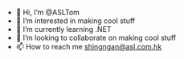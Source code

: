 - 👋 Hi, I’m @ASLTom
- 👀 I’m interested in making cool stuff
- 🌱 I’m currently learning .NET
- 💞️ I’m looking to collaborate on making cool stuff
- 📫 How to reach me shingngan@asl.com.hk

<!---
ASLTom/ASLTom is a ✨ special ✨ repository because its `README.md` (this file) appears on your GitHub profile.
You can click the Preview link to take a look at your changes.
--->
